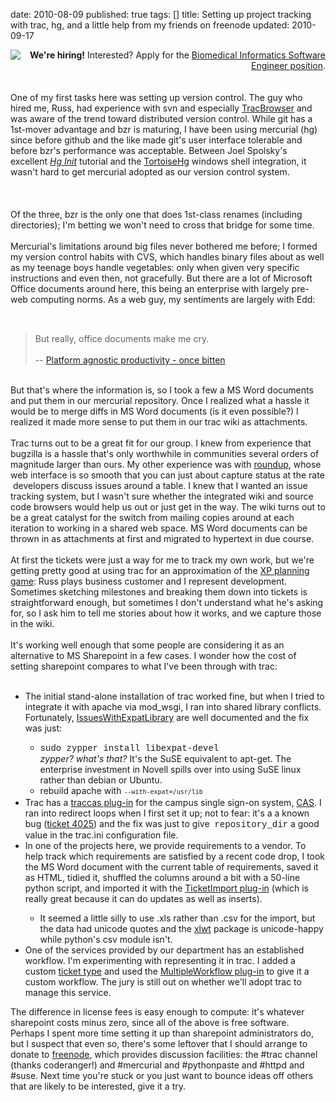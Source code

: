 date: 2010-08-09
published: true
tags: []
title: Setting up project tracking with trac, hg, and a little help from my friends
  on freenode
updated: 2010-09-17


<div class="separator" style="clear: both; text-align: center;"><a href="http://www.kumc.edu/guides/jobguide.html" imageanchor="1" style="clear: left; float: left; margin-bottom: 1em; margin-right: 1em;"><img border="0" src="http://www.kumc.edu/templates/images/masthead_logo.gif" /></a></div><div style="text-align: right;"><b>We're hiring!</b>&nbsp;Interested? Apply for the&nbsp;<a href="https://jobs.kumc.edu/applicants/jsp/shared/position/JobDetails_css.jsp?postingId=371958">Biomedical Informatics Software Engineer position</a>.</div><br />
<br />
One of my first tasks here was setting up version control. The guy who hired me, Russ, had experience with svn and especially <a href="http://trac.edgewall.org/wiki/TracBrowser">TracBrowser</a>&nbsp;and was aware of the trend toward distributed version control. While git has a 1st-mover advantage and bzr is maturing, I have been using mercurial (hg) since before github and the like made git's user interface tolerable and before bzr's performance was acceptable. Between Joel Spolsky's excellent <i><a href="http://hginit.com/top/">Hg Init</a></i> tutorial and the <a href="http://tortoisehg.bitbucket.org/">TortoiseHg</a> windows shell integration, it wasn't hard to get mercurial adopted as our version control system.<br />
<br />
<a name='more'></a><br />
<br />
Of the three, bzr is the only one that does 1st-class renames (including directories); I'm betting we won't need to cross that bridge for some time.<br />
<br />
Mercurial's limitations around big files never bothered me before; I formed my version control habits with CVS, which handles binary files about as well as my teenage boys handle vegetables: only when given very specific instructions and even then, not gracefully. But there are a lot of Microsoft Office documents around here, this being an enterprise with largely pre-web computing norms.&nbsp;As a web guy, my sentiments are largely with Edd:<br />
<span class="Apple-style-span" style="color: #333333; font-family: arial, sans-serif; font-size: 13px;"><br />
</span><br />
<blockquote>But really, office documents make me cry.<br />
<br />
--&nbsp;<a class="bookmark_title " href="http://bitten.twiceshy.org/platform-agnostic-productivity">Platform agnostic productivity - once bitten</a></blockquote><br />
But that's where the information is, so I took a few a MS Word documents and put them in our mercurial repository. Once I realized what a hassle it would be to merge diffs in MS Word documents (is it even possible?) I realized it made more sense to put them in our trac wiki as attachments.<br />
<br />
Trac turns out to be a great fit for our group. I knew from experience that bugzilla is a hassle that's only worthwhile in communities several orders of magnitude larger than ours. My other experience was with <a href="http://roundup.sourceforge.net/">roundup</a>, whose web interface is so smooth that you can just about&nbsp;capture status at the rate &nbsp;developers discuss issues around a table. I knew that I wanted an issue tracking system, but I wasn't sure whether the integrated wiki and source code browsers would help us out or just get in the way. The wiki turns out to be a great catalyst for the switch from mailing copies around at each iteration to working in a shared web space. MS Word documents can be thrown in as attachments at first and migrated to hypertext in due course.<br />
<br />
At first the tickets were just a way for me to track my own work, but we're getting pretty good at using trac for an approximation of the <a href="http://xprogramming.com/xpmag/whatisxp#planning">XP planning game</a>: Russ plays business customer and I represent development. Sometimes sketching milestones and breaking them down into tickets is straightforward enough, but sometimes I don't understand what he's asking for, so I ask him to tell me stories about how it works, and we capture those in the wiki.<br />
<br />
It's working well enough that some people are considering it as an alternative to MS Sharepoint in a few cases. I wonder how the cost of setting sharepoint compares to what I've been through with trac:<br />
<br />
<ul><li>The initial stand-alone installation of trac worked fine, but when I tried to integrate it with apache via mod_wsgi, I ran into shared library conflicts. Fortunately,&nbsp;<a href="http://code.google.com/p/modwsgi/wiki/IssuesWithExpatLibrary">IssuesWithExpatLibrary</a> are well documented and the fix was just:</li>

<ul><li><span class="Apple-style-span" style="font-family: 'Courier New', Courier, monospace;">sudo zypper install libexpat-devel</span><br />
<i>zypper? what's that?</i>&nbsp;It's the SuSE equivalent to apt-get. The enterprise investment in Novell spills over into using SuSE linux rather than debian or Ubuntu.</li>
<li>rebuild apache with&nbsp;<span class="Apple-style-span" style="font-family: monospace; font-size: small; line-height: 16px;">--with-expat=/usr/lib</span></li>
</ul>
<li>Trac has a <a href="http://trac-hacks.org/wiki/TracCasPlugin">traccas plug-in</a> for the campus single sign-on system,&nbsp;<a href="http://www.jasig.org/cas">CAS</a>. I ran into redirect loops when I first set it up; not to fear: it's a a known bug (<a href="http://trac-hacks.org/ticket/4025">ticket 4025</a>) and the fix was just to give &nbsp;<span class="Apple-style-span" style="font-family: 'Courier New', Courier, monospace;">repository_dir</span> a good value in the trac.ini configuration file.</li>
<li>In one of the projects here, we provide requirements to a vendor. To help track which requirements are satisfied by a recent code drop, I took the MS Word document with the current table of requirements, saved it as HTML, tidied it, shuffled the columns around a bit with a 50-line python script, and imported it with the&nbsp;<a href="http://trac-hacks.org/wiki/TicketImportPlugin">TicketImport plug-in</a>&nbsp;(which is really great because it can do updates as well as inserts).</li>

<ul><li>It seemed a little silly to use .xls rather than .csv for the import, but the data had unicode quotes and the&nbsp;<a href="http://pypi.python.org/pypi/xlwt/0.7.2">xlwt</a>&nbsp;package is unicode-happy while python's csv module isn't.</li>
</ul>
<li>One of the services provided by our department has an established workflow. I'm experimenting with representing it in trac. I added a custom <a href="http://trac.edgewall.org/wiki/TicketTypes">ticket type</a> and used the <a href="http://trac-hacks.org/wiki/MultipleWorkflowPlugin">MultipleWorkflow plug-in</a> to give it a custom workflow. The jury is still out on whether we'll adopt trac to manage this service.</li>
</ul>The difference in license fees is easy enough to compute: it's whatever sharepoint costs minus zero, since all of the above is free software. Perhaps I spent more time setting it up than sharepoint administrators do, but I suspect that even so, there's some leftover that I should arrange to donate to <a href="http://freenode.net/">freenode</a>, which provides discussion facilities: the #trac channel (thanks coderanger!) and #mercurial and #pythonpaste and #httpd and #suse. Next time you're stuck or you just want to bounce ideas off others that are likely to be interested, give it a try.
